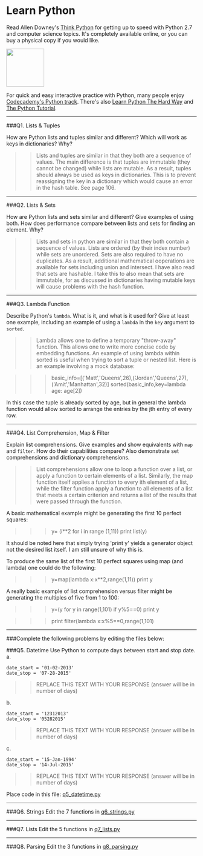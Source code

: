 # Learn Python

Read Allen Downey's [Think Python](http://www.greenteapress.com/thinkpython/) for getting up to speed with Python 2.7 and computer science topics. It's completely available online, or you can buy a physical copy if you would like.

<a href="http://www.greenteapress.com/thinkpython/"><img src="img/think_python.png" style="width: 100px;" target="_blank"></a>

For quick and easy interactive practice with Python, many people enjoy [Codecademy's Python track](http://www.codecademy.com/en/tracks/python). There's also [Learn Python The Hard Way](http://learnpythonthehardway.org/book/) and [The Python Tutorial](https://docs.python.org/2/tutorial/).

---

###Q1. Lists &amp; Tuples

How are Python lists and tuples similar and different? Which will work as keys in dictionaries? Why?

>> Lists and tuples are similar in that they both are a sequence of values. The main difference is that tuples are immutable (they cannot be changed) while lists are mutable. As a result, tuples should always be used as keys in dictionaries. This is to prevent reassigning the key in a dictionary which would cause an error in the hash table. See page 106.

---

###Q2. Lists &amp; Sets

How are Python lists and sets similar and different? Give examples of using both. How does performance compare between lists and sets for finding an element. Why?

>> Lists and sets in python are similar in that they both contain a sequence of values. Lists are ordered (by their index number) while sets are unordered. Sets are also required to have no duplicates. As a result, additional mathematical ooperations are available for sets including union and intersect. I have also read that sets are hashable. I take this to also mean that sets are immutable, for as discussed in dictionaries having mutable keys will cause problems with the hash function.

---

###Q3. Lambda Function

Describe Python's `lambda`. What is it, and what is it used for? Give at least one example, including an example of using a `lambda` in the `key` argument to `sorted`.

>> Lambda allows one to define a temporary "throw-away" function. This allows one to write more concise code by embedding functions. An example of using lambda within sorted is useful when trying to sort a tuple or nested list. Here is an example involving a mock database:

>>>basic_info=[('Matt','Queens',26),('Jordan','Queens',27),('Amit','Manhattan',32)]
>>>sorted(basic_info,key=lambda age: age[2])

In this case the tuple is already sorted by age, but in general the lambda function would allow sorted to arrange the entries by the jth entry of every row.

---

###Q4. List Comprehension, Map &amp; Filter

Explain list comprehensions. Give examples and show equivalents with `map` and `filter`. How do their capabilities compare? Also demonstrate set comprehensions and dictionary comprehensions.

>> List comprehensions allow one to loop a function over a list, or apply a function to certain elements of a list. Similarly, the map function itself applies a function to every ith element of a list, while the filter function apply a function to all elements of a list that meets a certain criterion and returns a list of the results that were passed through the function.

A basic mathematical example might be generating the first 10 perfect squares:
>>>y= (i**2 for i in range (1,11))
>>>print list(y)

It should be noted here that simply trying 'print y' yields a generator object not the desired list itself. I am still unsure of why this is.

To produce the same list of the first 10 perfect squares using map (and lambda) one could do the following:
>>>y=map(lambda x:x**2,range(1,11))
>>>print y

A really basic example of list comprehension versus filter might be generating the multiples of five from 1 to 100:

>>>y=(y for y in range(1,101) if y%5==0)
>>>print y


>>>print filter(lambda x:x%5==0,range(1,101)
---

###Complete the following problems by editing the files below:

###Q5. Datetime
Use Python to compute days between start and stop date.   
a.  

```
date_start = '01-02-2013'    
date_stop = '07-28-2015'
```

>> REPLACE THIS TEXT WITH YOUR RESPONSE (answer will be in number of days)

b.  
```
date_start = '12312013'  
date_stop = '05282015'  
```

>> REPLACE THIS TEXT WITH YOUR RESPONSE (answer will be in number of days)

c.  
```
date_start = '15-Jan-1994'      
date_stop = '14-Jul-2015'  
```

>> REPLACE THIS TEXT WITH YOUR RESPONSE  (answer will be in number of days)

Place code in this file: [q5_datetime.py](python/q5_datetime.py)

---

###Q6. Strings
Edit the 7 functions in [q6_strings.py](python/q6_strings.py)

---

###Q7. Lists
Edit the 5 functions in [q7_lists.py](python/q7_lists.py)

---

###Q8. Parsing
Edit the 3 functions in [q8_parsing.py](python/q8_parsing.py)





